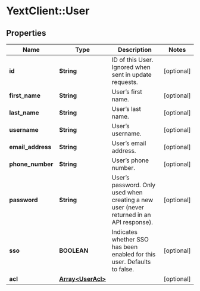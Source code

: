 # YextClient::User

## Properties
Name | Type | Description | Notes
------------ | ------------- | ------------- | -------------
**id** | **String** | ID of this User.  Ignored when sent in update requests.  | [optional] 
**first_name** | **String** | User’s first name. | [optional] 
**last_name** | **String** | User’s last name. | [optional] 
**username** | **String** | User’s username. | [optional] 
**email_address** | **String** | User’s email address. | [optional] 
**phone_number** | **String** | User’s phone number. | [optional] 
**password** | **String** | User’s password.  Only used when creating a new user (never returned in an API response). | [optional] 
**sso** | **BOOLEAN** | Indicates whether SSO has been enabled for this user.  Defaults to false.  | [optional] 
**acl** | [**Array&lt;UserAcl&gt;**](UserAcl.md) |  | [optional] 


